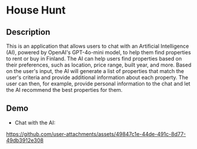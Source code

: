 # House Hunt

## Description

This is an application that allows users to chat with an Artificial Intelligence (AI), powered by OpenAI's GPT-4o-mini model, to help them find properties to rent or buy in Finland. The AI can help users find properties based on their preferences, such as location, price range, built year, and more. Based on the user's input, the AI will generate a list of properties that match the user's criteria and provide additional information about each property. The user can then, for example, provide personal information to the chat and let the AI recommend the best properties for them.

## Demo

- Chat with the AI:

https://github.com/user-attachments/assets/49847c1e-44de-491c-8d77-49db3912e308

